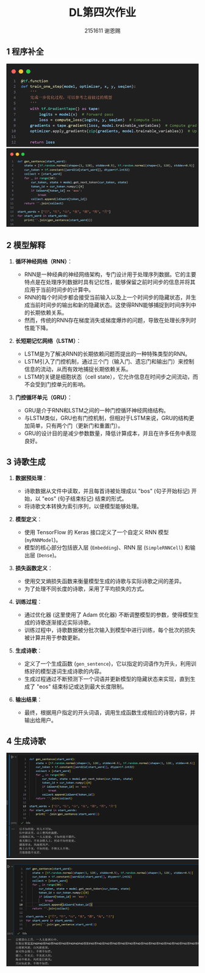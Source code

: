<center>

# **DL第四次作业**

2151611 谢恩赐

</center>

## 1 程序补全
![alt text](image.png)
![alt text](image-1.png)
## 2 模型解释

1. **循环神经网络（RNN）**：
   - RNN是一种经典的神经网络架构，专门设计用于处理序列数据。它的主要特点是在处理序列数据时具有记忆性，能够保留之前时间步的信息并将其应用于当前时间步的计算中。
   - RNN的每个时间步都会接受当前输入以及上一个时间步的隐藏状态，并生成当前时间步的输出和新的隐藏状态。这使得RNN能够捕捉到时间序列中的长期依赖关系。
   - 然而，传统的RNN存在梯度消失或梯度爆炸的问题，导致在处理长序列时性能下降。

2. **长短期记忆网络（LSTM）**：
   - LSTM是为了解决RNN的长期依赖问题而提出的一种特殊类型的RNN。
   - LSTM引入了门控机制，通过三个门（输入门、遗忘门和输出门）来控制信息的流动，从而有效地捕捉长期依赖关系。
   - LSTM的关键是细胞状态（cell state），它允许信息在时间步之间流动，而不会受到门控单元的影响。

3. **门控循环单元（GRU）**：
   - GRU是介于RNN和LSTM之间的一种门控循环神经网络结构。
   - 与LSTM类似，GRU也有门控机制，但相对于LSTM来说，GRU的结构更加简单，只有两个门（更新门和重置门）。
   - GRU的设计目的是减少参数数量，降低计算成本，并且在许多任务中表现良好。


## 3 诗歌生成

1. **数据预处理**：
   - 诗歌数据从文件中读取，并且每首诗被处理成以 "bos" (句子开始标记) 开始，以 "eos" (句子结束标记) 结束的形式。
   - 将诗歌文本转换为索引序列，以便模型能够处理。

2. **模型定义**：
   - 使用 TensorFlow 的 Keras 接口定义了一个自定义 RNN 模型 (`myRNNModel`)。
   - 模型的核心部分包括嵌入层 (`Embedding`)、RNN 层 (`SimpleRNNCell`) 和输出层 (`Dense`)。

3. **损失函数定义**：
   - 使用交叉熵损失函数来衡量模型生成的诗歌与实际诗歌之间的差异。
   - 为了处理不同长度的诗歌，采用了平均损失的方式。

4. **训练过程**：
   - 通过优化器 (这里使用了 Adam 优化器) 不断调整模型的参数，使得模型生成的诗歌逐渐接近实际诗歌。
   - 训练过程中，诗歌数据被分批次输入到模型中进行训练，每个批次的损失被计算并用于参数更新。

5. **生成诗歌**：
   - 定义了一个生成函数 (`gen_sentence`)，它以指定的词语作为开头，利用训练好的模型逐词生成诗歌的内容。
   - 生成过程通过不断预测下一个词语并更新模型的隐藏状态来实现，直到生成了 "eos" 结束标记或达到最大长度限制。

6. **输出结果**：
   - 最终，根据用户指定的开头词语，调用生成函数生成相应的诗歌内容，并输出给用户。

## 4 生成诗歌
![alt text](c6649c9b0f98b7231c95ec5d9a72927.png)
![alt text](41aedb6523b79e7794dd4f7d43fb127.png)

